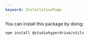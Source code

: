 ```yaml
---
keyword: InstallationPage
---
```


You can install this package by doing:
```shell
npm install @studiohyperdrive/utils
```
